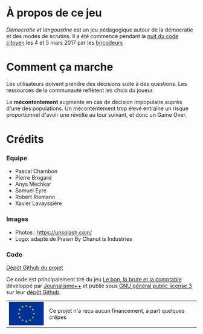 # À propos de ce jeu

_Démocratie et langoustine_ est un jeu pédagogique autour de la démocratie et des modes de scrutins.
Il a été commencé pendant la [nuit du code citoyen](https://codecitoyen.github.io/) les 4 et 5 mars 2017 par les [bricodeurs](https://lesbricodeurs.fr)

# Comment ça marche

Les utilisateurs doivent prendre des décisions suite à des questions. Les ressources de la communauté reflètent les choix du joueur.

Le **mécontentement** augmente en cas de décision impopulaire auprès d'une des populations. Un mécontentement trop élevé entraîne un risque proportionnel d'avoir une révolte au tour suivant, et donc un Game Over.


# Crédits

### Equipe

* Pascal Chambon
* Pierre Brogard
* Anys Mechkar
* Samuel Eyre
* Robert Riemann
* Xavier Lavayssière

### Images

* Photos : https://unsplash.com/
* Logo: adapté de Prawn By Chanut is Industries

### Code

[Dépôt Github du projet](https://github.com/CodeCitoyen/Demoscampi)

Ce code est principalement tiré du jeu [Le bon, la brute et la comptable](https://jplusplus.github.io/the-accountant/fr.html#/) développé par [Journalisme++](http://www.jplusplus.org/fr/) et publié sous [GNU général public license 3](https://www.gnu.org/licenses/gpl-3.0.en.html) sur leur [dépôt Github](https://github.com/jplusplus/the-accountant/).


<table>
<tr>
	<td><img src="./images/logos/eu-flag.jpg" name="European Union flag" width="100px" border="0"></td>
	<td>Ce projet n'a reçu aucun financement, à part quelques crêpes</td>
</tr>
</table>
